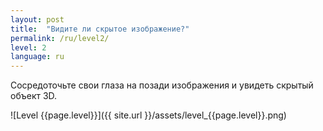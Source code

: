 ```yaml
---
layout: post
title:  "Видите ли скрытое изображение?"
permalink: /ru/level2/
level: 2
language: ru
---
```

Сосредоточьте свои глаза на позади изображения и увидеть скрытый объект 3D.

![Level {{page.level}}]({{ site.url }}/assets/level_{{page.level}}.png)